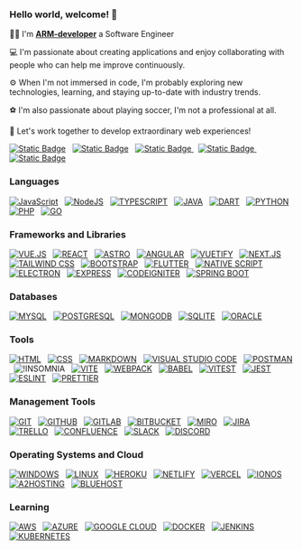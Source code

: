 ### Hello world, welcome! 👋


👨‍💻 I'm **[ARM-developer](https://www.linkedin.com/in/arm-developer/)** a Software Engineer

💻 I'm passionate about creating applications and enjoy collaborating with people who can help me improve continuously.

⚙️ When I'm not immersed in code, I'm probably exploring new technologies, learning, and staying up-to-date with industry trends. 

⚽ I'm also passionate about playing soccer, I'm not a professional at all.


🚀 Let's work together to develop extraordinary web experiences!

[![Static Badge](https://img.shields.io/badge/LinkedIn-0077B5?logo=LinkedIn)](https://www.linkedin.com/in/arm-developer/) &nbsp; [![Static Badge](https://img.shields.io/badge/Gmail-D14836?style=flat&logo=gmail&logoColor=white)](mailto:ARM-developer<alejandrorm.dev@gmail.com>) &nbsp; [![Static Badge](https://img.shields.io/badge/Twitter-1DA1F2?style=flat&logo=twitter&logoColor=white)
](https://twitter.com/Alexito123Ruiz) &nbsp; [![Static Badge](https://img.shields.io/badge/Facebook-Connect?style=flat&logo=facebook&color=%234267B2)
](https://www.facebook.com/alejandro.ruizmay/) &nbsp; [![Static Badge](https://img.shields.io/badge/Instagram-E4405F?style=flat&logo=instagram&logoColor=white)
](https://www.instagram.com/alejandro.ruizmay)



### Languages
[![JavaScript](https://img.shields.io/badge/-JavaScript-black?style=flat&logo=javascript)](https://www.javascript.com/) &nbsp; [![NodeJS](https://img.shields.io/badge/Node.js-43853D?style=flat&logo=node.js&logoColor=white)](https://nodejs.org/) &nbsp; [![TYPESCRIPT](https://img.shields.io/badge/TypeScript-007ACC?style=flat&logo=typescript&logoColor=white)](https://www.typescriptlang.org/) &nbsp; [![JAVA](https://img.shields.io/badge/Java-ED8B00?style=flat&logo=openjdk&logoColor=white)](https://www.java.com/) &nbsp; [![DART](https://img.shields.io/badge/Dart-0175C2?style=flat&logo=dart&logoColor=white)](https://dart.dev/) &nbsp; [![PYTHON](https://img.shields.io/badge/Python-14354C?style=flat&logo=python&logoColor=white)](https://www.python.org/) &nbsp; [![PHP](https://img.shields.io/badge/PHP-777BB4?style=flat&logo=php&logoColor=white)](https://www.php.net/) &nbsp; [![GO](https://img.shields.io/badge/Go-00ADD8?style=flat&logo=go&logoColor=white)](https://golang.org/) &nbsp;



### Frameworks and Libraries
[![VUE.JS](https://img.shields.io/badge/Vue.js-35495E?style=flat&logo=vue.js&logoColor=4FC08D)](https://vuejs.org/) &nbsp; [![REACT](https://img.shields.io/badge/React-20232A?style=flat&logo=react&logoColor=61DAFB)](https://legacy.reactjs.org/) &nbsp; [![ASTRO](https://img.shields.io/badge/Astro-000000?style=flat&logo=astro&logoColor=white)](https://astro.build/) &nbsp; [![ANGULAR](https://img.shields.io/badge/Angular-DD0031?style=flat&logo=angular&logoColor=white)](https://angular.io/) &nbsp; [![VUETIFY](https://img.shields.io/badge/Vuetify-1867C0?style=flat&logo=vuetify&logoColor=white)](https://vuetifyjs.com/en/) &nbsp; [![NEXT.JS](https://img.shields.io/badge/Next.js-000000?style=flat&logo=next.js&logoColor=white)](https://nextjs.org/) &nbsp; [![TAILWIND CSS](https://img.shields.io/badge/Tailwind_CSS-38B2AC?style=flat&logo=tailwind-css&logoColor=white)](https://tailwindcss.com/) &nbsp; [![BOOTSTRAP](https://img.shields.io/badge/Bootstrap-563D7C?style=flat&logo=bootstrap&logoColor=white)](https://getbootstrap.com/) &nbsp; [![FLUTTER](https://img.shields.io/badge/Flutter-02569B?style=flat&logo=flutter&logoColor=white)](https://flutter.dev/) &nbsp; [![NATIVE SCRIPT](https://img.shields.io/badge/NativeScript-3655FF?style=flat&logo=nativescript&logoColor=white)](https://nativescript.org/) &nbsp; [![ELECTRON](https://img.shields.io/badge/Electron-47848F?style=flat&logo=electron&logoColor=white)](https://www.electronjs.org/) &nbsp; [![EXPRESS](https://img.shields.io/badge/Express.js-000000?style=flat&logo=express&logoColor=white)](https://expressjs.com/) &nbsp; [![CODEIGNITER](https://img.shields.io/badge/CodeIgniter-EE4323?style=flat&logo=codeigniter&logoColor=white)](https://codeigniter.com/) &nbsp; [![SPRING BOOT](https://img.shields.io/badge/Spring_Boot-6DB33F?style=flat&logo=spring-boot&logoColor=white)](https://spring.io/projects/spring-boot) &nbsp; 



### Databases
[![MYSQL](https://img.shields.io/badge/MySQL-00000F?style=flat&logo=mysql&logoColor=white)](https://www.mysql.com/) &nbsp; [![POSTGRESQL](https://img.shields.io/badge/PostgreSQL-316192?style=flat&logo=postgresql&logoColor=white)](https://www.postgresql.org/) &nbsp; [![MONGODB](https://img.shields.io/badge/MongoDB-4EA94B?style=flat&logo=mongodb&logoColor=white)](https://www.mongodb.com/) &nbsp; [![SQLITE](https://img.shields.io/badge/SQLite-07405E?style=flat&logo=sqlite&logoColor=white)](https://www.sqlite.org/) &nbsp; [![ORACLE](https://img.shields.io/badge/Oracle-F80000?style=flat&logo=oracle&logoColor=white)](https://www.oracle.com/database/) &nbsp; 



### Tools
[![HTML](https://img.shields.io/badge/HTML5-E34F26?style=flat&logo=html5&logoColor=white)](https://developer.mozilla.org/en-US/docs/Web/HTML) &nbsp; [![CSS](https://img.shields.io/badge/CSS3-1572B6?style=flat&logo=css3&logoColor=white)](https://developer.mozilla.org/en-US/docs/Web/CSS) &nbsp; [![MARKDOWN](https://img.shields.io/badge/Markdown-000000?style=flat&logo=markdown&logoColor=white)](https://www.markdownguide.org/)  &nbsp; [![VISUAL STUDIO CODE](https://img.shields.io/badge/Visual_Studio_Code-007ACC?style=flat&logo=visual-studio-code&logoColor=white)](https://code.visualstudio.com/) &nbsp; [![POSTMAN](https://img.shields.io/badge/Postman-FF6C37?style=flat&logo=postman&logoColor=white)](https://www.postman.com/) &nbsp; ![!INSOMNIA](https://img.shields.io/badge/Insomnia-5849BE?style=flat&logo=insomnia&logoColor=white) &nbsp; [![VITE](https://img.shields.io/badge/Vite-646CFF?style=flat&logo=vite&logoColor=white)](https://vitejs.dev/) &nbsp; [![WEBPACK](https://img.shields.io/badge/Webpack-8DD6F9?style=flat&logo=webpack&logoColor=black)](https://webpack.js.org/) &nbsp; [![BABEL](https://img.shields.io/badge/Babel-F9DC3E?style=flat&logo=babel&logoColor=black)](https://babeljs.io/) &nbsp; [![VITEST](https://img.shields.io/badge/Vitest-646CFF?style=flat&logo=vitest&logoColor=white)](https://vitejs.dev/guide/features.html#testing) &nbsp; [![JEST](https://img.shields.io/badge/Jest-C21325?style=flat&logo=jest&logoColor=white)](https://jestjs.io/) &nbsp; [![ESLINT](https://img.shields.io/badge/ESLint-4B32C3?style=flat&logo=eslint&logoColor=white)](https://eslint.org/) &nbsp; [![PRETTIER](https://img.shields.io/badge/Prettier-F7B93E?style=flat&logo=prettier&logoColor=white)](https://prettier.io/) &nbsp; 



### Management Tools
[![GIT](https://img.shields.io/badge/Git-F05032?style=flat&logo=git&logoColor=white)](https://git-scm.com/) &nbsp; [![GITHUB](https://img.shields.io/badge/GitHub-181717?style=flat&logo=github&logoColor=white)](https://github.com) &nbsp; [![GITLAB](https://img.shields.io/badge/GitLab-FCA121?style=flat&logo=gitlab&logoColor=white)](https://gitlab.com/) &nbsp; [![BITBUCKET](https://img.shields.io/badge/Bitbucket-0052CC?style=flat&logo=bitbucket&logoColor=white)](https://bitbucket.org/) &nbsp; [![MIRO](https://img.shields.io/badge/Miro-0052CC?style=flat&logo=miro&logoColor=white)](https://miro.com/) &nbsp; [![JIRA](https://img.shields.io/badge/Jira-0052CC?style=flat&logo=jira&logoColor=white)](https://www.atlassian.com/software/jira) &nbsp; [![TRELLO](https://img.shields.io/badge/Trello-0052CC?style=flat&logo=trello&logoColor=white)](https://trello.com/) &nbsp; [![CONFLUENCE](https://img.shields.io/badge/Confluence-0052CC?style=flat&logo=confluence&logoColor=white)](https://www.atlassian.com/software/confluence) &nbsp; [![SLACK](https://img.shields.io/badge/Slack-4A154B?style=flat&logo=slack&logoColor=white)](https://slack.com/) &nbsp; [![DISCORD](https://img.shields.io/badge/Discord-5865F2?style=flat&logo=discord&logoColor=white)](https://discord.com/) &nbsp;



### Operating Systems and Cloud
[![WINDOWS](https://img.shields.io/badge/Windows-0078D6?style=flat&logo=windows&logoColor=white)](https://www.microsoft.com/en-us/windows) &nbsp; [![LINUX](https://img.shields.io/badge/Linux-FCC624?style=flat&logo=linux&logoColor=black)](https://www.linux.org/) &nbsp; [![HEROKU](https://img.shields.io/badge/Heroku-430098?style=flat&logo=heroku&logoColor=white)](https://www.heroku.com/) &nbsp; [![NETLIFY](https://img.shields.io/badge/Netlify-00C7B7?style=flat&logo=netlify&logoColor=white)](https://www.netlify.com/) &nbsp; [![VERCEL](https://img.shields.io/badge/Vercel-000000?style=flat&logo=vercel&logoColor=white)](https://vercel.com/) &nbsp; [![IONOS](https://img.shields.io/badge/IONOS-FF6600?style=flat&logo=ionos&logoColor=white)](https://www.ionos.com/) &nbsp; [![A2HOSTING](https://img.shields.io/badge/A2_Hosting-00B6E3?style=flat&logo=a2-hosting&logoColor=white)](https://www.a2hosting.com/) &nbsp; [![BLUEHOST](https://img.shields.io/badge/Bluehost-0052CC?style=flat&logo=bluehost&logoColor=white)](https://www.bluehost.com/) &nbsp;



### Learning 
[![AWS](https://img.shields.io/badge/Amazon_AWS-232F3E?style=flat&logo=amazon-aws&logoColor=white)](https://aws.amazon.com/) &nbsp; [![AZURE](https://img.shields.io/badge/Microsoft_Azure-0089D6?style=flat&logo=microsoft-azure&logoColor=white)](https://azure.microsoft.com/) &nbsp; [![GOOGLE CLOUD](https://img.shields.io/badge/Google_Cloud-4285F4?style=flat&logo=google-cloud&logoColor=white)](https://cloud.google.com/) &nbsp; [![DOCKER](https://img.shields.io/badge/Docker-2496ED?style=flat&logo=docker&logoColor=white)](https://www.docker.com/) &nbsp; [![JENKINS](https://img.shields.io/badge/Jenkins-D24939?style=flat&logo=jenkins&logoColor=white)](https://www.jenkins.io/) &nbsp; [![KUBERNETES](https://img.shields.io/badge/Kubernetes-326CE5?style=flat&logo=kubernetes&logoColor=white)](https://kubernetes.io/) &nbsp; 

